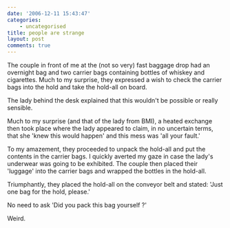 ```yaml
---
date: '2006-12-11 15:43:47'
categories:
    - uncategorised
title: people are strange
layout: post
comments: true
---
```


The couple in front of me at the (not so very) fast baggage drop had an
overnight bag and two carrier bags containing bottles of whiskey and
cigarettes. Much to my surprise, they expressed a wish to check the
carrier bags into the hold and take the hold-all on board.

The lady behind the desk explained that this wouldn't be possible or
really sensible.

Much to my surprise (and that of the lady from BMI), a heated exchange
then took place where the lady appeared to claim, in no uncertain terms,
that she 'knew this would happen' and this mess was 'all your fault.'

To my amazement, they proceeded to unpack the hold-all and put the
contents in the carrier bags. I quickly averted my gaze in case the
lady's underwear was going to be exhibited. The couple then placed their
'luggage' into the carrier bags and wrapped the bottles in the hold-all.

Triumphantly, they placed the hold-all on the conveyor belt and stated:
'Just one bag for the hold, please.'

No need to ask 'Did you pack this bag yourself ?'

Weird.
